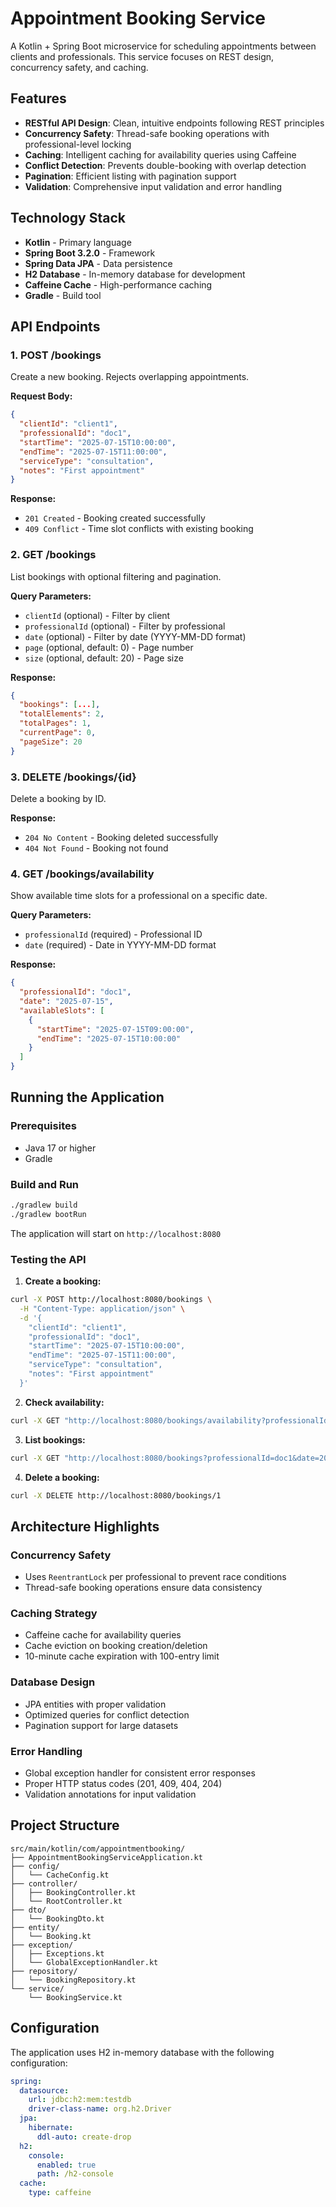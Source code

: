 # Appointment Booking Service

A Kotlin + Spring Boot microservice for scheduling appointments between clients and professionals. This service focuses on REST design, concurrency safety, and caching.

## Features

- **RESTful API Design**: Clean, intuitive endpoints following REST principles
- **Concurrency Safety**: Thread-safe booking operations with professional-level locking
- **Caching**: Intelligent caching for availability queries using Caffeine
- **Conflict Detection**: Prevents double-booking with overlap detection
- **Pagination**: Efficient listing with pagination support
- **Validation**: Comprehensive input validation and error handling

## Technology Stack

- **Kotlin** - Primary language
- **Spring Boot 3.2.0** - Framework
- **Spring Data JPA** - Data persistence
- **H2 Database** - In-memory database for development
- **Caffeine Cache** - High-performance caching
- **Gradle** - Build tool

## API Endpoints

### 1. POST /bookings
Create a new booking. Rejects overlapping appointments.

**Request Body:**
```json
{
  "clientId": "client1",
  "professionalId": "doc1",
  "startTime": "2025-07-15T10:00:00",
  "endTime": "2025-07-15T11:00:00",
  "serviceType": "consultation",
  "notes": "First appointment"
}
```

**Response:**
- `201 Created` - Booking created successfully
- `409 Conflict` - Time slot conflicts with existing booking

### 2. GET /bookings
List bookings with optional filtering and pagination.

**Query Parameters:**
- `clientId` (optional) - Filter by client
- `professionalId` (optional) - Filter by professional
- `date` (optional) - Filter by date (YYYY-MM-DD format)
- `page` (optional, default: 0) - Page number
- `size` (optional, default: 20) - Page size

**Response:**
```json
{
  "bookings": [...],
  "totalElements": 2,
  "totalPages": 1,
  "currentPage": 0,
  "pageSize": 20
}
```

### 3. DELETE /bookings/{id}
Delete a booking by ID.

**Response:**
- `204 No Content` - Booking deleted successfully
- `404 Not Found` - Booking not found

### 4. GET /bookings/availability
Show available time slots for a professional on a specific date.

**Query Parameters:**
- `professionalId` (required) - Professional ID
- `date` (required) - Date in YYYY-MM-DD format

**Response:**
```json
{
  "professionalId": "doc1",
  "date": "2025-07-15",
  "availableSlots": [
    {
      "startTime": "2025-07-15T09:00:00",
      "endTime": "2025-07-15T10:00:00"
    }
  ]
}
```

## Running the Application

### Prerequisites
- Java 17 or higher
- Gradle

### Build and Run
```bash
./gradlew build
./gradlew bootRun
```

The application will start on `http://localhost:8080`

### Testing the API

1. **Create a booking:**
```bash
curl -X POST http://localhost:8080/bookings \
  -H "Content-Type: application/json" \
  -d '{
    "clientId": "client1",
    "professionalId": "doc1",
    "startTime": "2025-07-15T10:00:00",
    "endTime": "2025-07-15T11:00:00",
    "serviceType": "consultation",
    "notes": "First appointment"
  }'
```

2. **Check availability:**
```bash
curl -X GET "http://localhost:8080/bookings/availability?professionalId=doc1&date=2025-07-15"
```

3. **List bookings:**
```bash
curl -X GET "http://localhost:8080/bookings?professionalId=doc1&date=2025-07-15"
```

4. **Delete a booking:**
```bash
curl -X DELETE http://localhost:8080/bookings/1
```

## Architecture Highlights

### Concurrency Safety
- Uses `ReentrantLock` per professional to prevent race conditions
- Thread-safe booking operations ensure data consistency

### Caching Strategy
- Caffeine cache for availability queries
- Cache eviction on booking creation/deletion
- 10-minute cache expiration with 100-entry limit

### Database Design
- JPA entities with proper validation
- Optimized queries for conflict detection
- Pagination support for large datasets

### Error Handling
- Global exception handler for consistent error responses
- Proper HTTP status codes (201, 409, 404, 204)
- Validation annotations for input validation

## Project Structure

```
src/main/kotlin/com/appointmentbooking/
├── AppointmentBookingServiceApplication.kt
├── config/
│   └── CacheConfig.kt
├── controller/
│   ├── BookingController.kt
│   └── RootController.kt
├── dto/
│   └── BookingDto.kt
├── entity/
│   └── Booking.kt
├── exception/
│   ├── Exceptions.kt
│   └── GlobalExceptionHandler.kt
├── repository/
│   └── BookingRepository.kt
└── service/
    └── BookingService.kt
```

## Configuration

The application uses H2 in-memory database with the following configuration:

```yaml
spring:
  datasource:
    url: jdbc:h2:mem:testdb
    driver-class-name: org.h2.Driver
  jpa:
    hibernate:
      ddl-auto: create-drop
  h2:
    console:
      enabled: true
      path: /h2-console
  cache:
    type: caffeine
```

